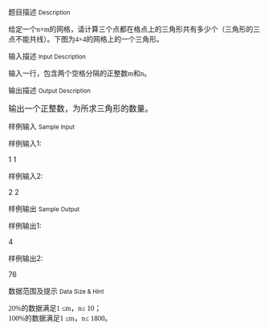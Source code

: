 <div class="panel panel-default">
<div class="area-title">
<span>
题目描述
<small>Description</small>
</span></div>
<div class="panel-body">

<p style=""><span style="font-family: 'Times New Roman';">给定一个n<span style="font-family: CambriaMath;">×</span>m的网格，请计算三个点都在格点上的三角形共有多少个（<span style="font-family: 'Times New Roman';">三角形的三点不能共线）</span>。下图为4<span style="font-family: CambriaMath;">×</span>4的网格上的一个三角形。 <img src="/source/codevs/codevs-3693/img/aHR0cDovL3d3dy5qb3lvaS5jbi9wcm9ibGVtL2NvZGV2cy0zNjkzL2h0dHA6Ly9jb2RldnMuY24vbWVkaWEvYmxvYl8yMDE1MDQyNTE3MTYxN184MTAucG5n.png" title=""></span><span style=""><span style=""><span style=""><span style=""><span style=""><span style=""><span style=""><span style=""><span style=""><span style=""><span style=""><span style=""><span style=""><span style=""><span style=""><span style=""><span style="font-family: CambriaMath;"><span style="font-family: SimSun;"><span style=""></span></span></span></span></span></span></span></span></span></span></span></span></span></span></span></span></span></span></span></p>

</div>
</div>

<div class="panel panel-default">
<div class="area-title">
<span>
输入描述
<small>Input Description</small>
</span></div>
<div class="panel-body">
<p><span style="font-family: 'Times New Roman';">输入一行，包含两个空格分隔的正整数m和n。</span></p>

</div>
</div>
<div  class="panel panel-default">
<div class="area-title">
<span>
输出描述
<small>Output Description</small>
</span></div>
<div class="panel-body">

<p><span style="font-family: &#39;Times New Roman&#39;; font-size: medium;">输出一个正整数，为所求三角形的数量。</span></p>

</div>
</div>


<div class="panel panel-default">
<div class="area-title">
<span>
样例输入
<small>Sample Input</small>
</span></div>
<div class="panel-body">
<p>样例输入1:</p><p>1 1</p><p>样例输入2:</p><p>2 2</p>

</div>
</div>

<div class="panel panel-default">
<div class="area-title">
<span>
样例输出
<small>Sample Output</small>
</span></div>
<div class="panel-body">
<p>样例输出1:</p><p>4<br></p><p>样例输出2:</p><p>76</p>

</div>
</div>

<div class="panel panel-default">
<div class="area-title">
<span>
数据范围及提示
<small>Data Size & Hint</small>
</span></div>
<div class="panel-body">
<p><span style="font-family: CambriaMath;">20%<span style="font-family: SimSun;">的数据满足<span style="font-family: CambriaMath;">1 ≤m，n≤ 10<span style="font-family: SimSun;">；<br><span style="font-family: CambriaMath;">100%<span style="font-family: SimSun;">的数据满足<span style="font-family: CambriaMath;">1 ≤m，n≤ 1800<span style="font-family: SimSun;">。</span><br style=""></span></span></span></span></span></span></span></p>
</div>
</div>